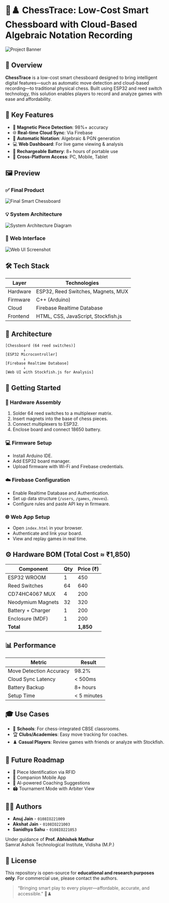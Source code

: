 # 🧠♟️ ChessTrace: Low-Cost Smart Chessboard with Cloud-Based Algebraic Notation Recording

![Project Banner](/assets/banner.png)

## 📌 Overview

**ChessTrace** is a low-cost smart chessboard designed to bring intelligent digital features—such as automatic move detection and cloud-based recording—to traditional physical chess. Built using ESP32 and reed switch technology, this solution enables players to record and analyze games with ease and affordability.

## 🎯 Key Features

- 🧲 **Magnetic Piece Detection**: 98%+ accuracy
- 🌐 **Real-time Cloud Sync**: Via Firebase
- 📜 **Automatic Notation**: Algebraic & PGN generation
- 💻 **Web Dashboard**: For live game viewing & analysis
- 🔋 **Rechargeable Battery**: 8+ hours of portable use
- 📱 **Cross-Platform Access**: PC, Mobile, Tablet

## 🖼️ Preview

### ✅ Final Product
![Final Smart Chessboard](/assets/final_board.jpg)

### 💡 System Architecture
![System Architecture Diagram](/assets/architecture_diagram.png)

### 🔎 Web Interface
![Web UI Screenshot](/assets/web_dashboard.png)

## 🛠️ Tech Stack

| Layer      | Technologies                         |
|------------|--------------------------------------|
| Hardware   | ESP32, Reed Switches, Magnets, MUX   |
| Firmware   | C++ (Arduino)                        |
| Cloud      | Firebase Realtime Database           |
| Frontend   | HTML, CSS, JavaScript, Stockfish.js  |

## 🧱 Architecture

```
[Chessboard (64 reed switches)]
        ↓
[ESP32 Microcontroller]
        ↓
[Firebase Realtime Database]
        ↓
[Web UI with Stockfish.js for Analysis]
```

## 🚀 Getting Started

### 🔧 Hardware Assembly

1. Solder 64 reed switches to a multiplexer matrix.
2. Insert magnets into the base of chess pieces.
3. Connect multiplexers to ESP32.
4. Enclose board and connect 18650 battery.

### 💻 Firmware Setup

- Install Arduino IDE.
- Add ESP32 board manager.
- Upload firmware with Wi-Fi and Firebase credentials.

### ☁️ Firebase Configuration

- Enable Realtime Database and Authentication.
- Set up data structure (`/users`, `/games`, `/moves`).
- Configure rules and paste API key in firmware.

### 🌐 Web App Setup

- Open `index.html` in your browser.
- Authenticate and link your board.
- View and replay games in real time.

## ⚙️ Hardware BOM (Total Cost ≈ ₹1,850)

| Component         | Qty | Price (₹) |
|-------------------|-----|-----------|
| ESP32 WROOM       | 1   | 450       |
| Reed Switches     | 64  | 640       |
| CD74HC4067 MUX    | 4   | 200       |
| Neodymium Magnets | 32  | 320       |
| Battery + Charger | 1   | 200       |
| Enclosure (MDF)   | 1   | 200       |
| **Total**         |     | **1,850** |

## 📊 Performance

| Metric                  | Result      |
|-------------------------|-------------|
| Move Detection Accuracy | 98.2%       |
| Cloud Sync Latency      | < 500ms     |
| Battery Backup          | 8+ hours    |
| Setup Time              | < 5 minutes |

## 🎓 Use Cases

- 🏫 **Schools**: For chess-integrated CBSE classrooms.
- 🏆 **Clubs/Academies**: Easy move tracking for coaches.
- ♟️ **Casual Players**: Review games with friends or analyze with Stockfish.

## 🔮 Future Roadmap

- 📌 Piece Identification via RFID
- 📱 Companion Mobile App
- 🤖 AI-powered Coaching Suggestions
- 🏟️ Tournament Mode with Arbiter View

## 👨‍💻 Authors

- **Anuj Jain** - `0108IO221009`
- **Akshat Jain** - `0108IO221003`
- **Sanidhya Sahu** - `0108IO221053`

Under guidance of **Prof. Abhishek Mathur**  
Samrat Ashok Technological Institute, Vidisha (M.P.)

## 📝 License

This repository is open-source for **educational and research purposes only**. For commercial use, please contact the authors.

> “Bringing smart play to every player—affordable, accurate, and accessible.” 🧠♟️